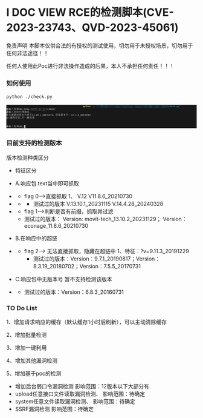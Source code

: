 # I DOC VIEW RCE的检测脚本(CVE-2023-23743、QVD-2023-45061)

免责声明
本脚本仅供合法的有授权的测试使用，切勿用于未授权场景，切勿用于任何非法途径！！

任何人使用此Poc进行非法操作造成的后果，本人不承担任何责任！！！

### 如何使用

```
python ./check.py
```
![](https://github.com/demoAlitalia/idocview_rce_check/blob/main/img/use.png)
### 目前支持的检测版本

版本检测种类区分

- 特征区分
- A.响应包.text当中即可抓取

- -  flag 0——>直接抓取
             	1、  V.12   V11.8.6_20210730  

- - -  测试过的版本      V.13.10.1_20231115  V.14.4.28_20240328

- -  flag 1——>判断是否有前缀，抓取并过滤
    - 测试过的版本： Version: movit-tech_13.10.2_20231129； Version：econage_11.8.6_20210730

- B.在响应中的超链

- - flag 2——> 无法直接抓取，隐藏在超链中
             	1、特征：?v=9.11.3_20191229          
    - 测试过的版本：Version：9.7.1_20190817；Version：8.3.19_20180702；Version：7.5.5_20170731

-  C.响应包中无版本号
           暂不支持检测该版本 
- -  测试过的版本：Version：6.8.3_20160731
                  

### TO Do List

1、增加请求响应的缓存（默认缓存1小时后刷新），可以主动清除缓存

2、增加批量检测

3、增加一键利用

4、增加其他漏洞检测

5、增加基于poc的检测

- 增加后台弱口令漏洞检测
        影响范围：12版本以下大部分有
- upload任意接口文件读取漏洞检测、
        影响范围：待确定
- system任意文件读取漏洞检测、
        影响范围：待确定
- SSRF漏洞检测
        影响范围：待确定

